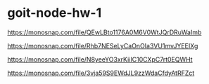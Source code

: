 # goit-node-hw-1

https://monosnap.com/file/QEwLBto1176A0M6V0WtJQrDRuWaImb

https://monosnap.com/file/Rhb7NESeLyCaOnOIa3VU1mvJYEEIXg

https://monosnap.com/file/N8yeeYO3xrKiiIC10CXpC7rt0EQWHt

https://monosnap.com/file/3vja59S9EWdJL9zzWdaCfdyAtRFZct

